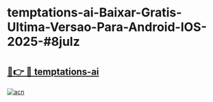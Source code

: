 # temptations-ai-Baixar-Gratis-Ultima-Versao-Para-Android-IOS-2025-#8julz

# <h2><a href="https://ainizakaria.my?title=temptations-ai&ref=22M">🔗👉 🔴 temptations-ai</a></h2>

[![acn](https://github.com/user-attachments/assets/0f9c940e-d8b0-45ae-aac7-cd30a18b3e1c)](https://ainizakaria.my?title=temptations-ai&ref=22M)

